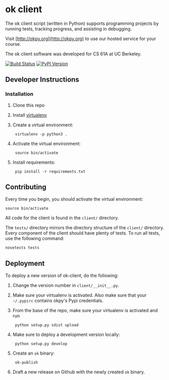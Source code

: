 ok client
=========

The ok client script (written in Python) supports programming projects
by running tests, tracking progress, and assisting in debugging.

Visit [http://okpy.org](http://okpy.org) to use our hosted service for
your course.

The ok client software was developed for CS 61A at UC Berkeley.

[![Build Status](https://travis-ci.org/Cal-CS-61A-Staff/ok-client.svg?branch=master)](https://travis-ci.org/Cal-CS-61A-Staff/ok-client)
[![PyPI Version](http://img.shields.io/pypi/v/okpy.svg)](https://pypi.python.org/pypi/okpy)

## Developer Instructions

### Installation

1. Clone this repo
2. Install [virtualenv](http://docs.python-guide.org/en/latest/dev/virtualenvs/)
3. Create a virtual environment:

        virtualenv -p python3 .
4. Activate the virtual environment:

        source bin/activate
5. Install requirements:

        pip install -r requirements.txt

## Contributing

Every time you begin, you should activate the virtual environment:

    source bin/activate

All code for the client is found in the `client/` directory.

The `tests/` directory mirrors the directory structure of the `client/`
directory. Every component of the client should have plenty of tests.
To run all tests, use the following command:

    nosetests tests

## Deployment

To deploy a new version of ok-client, do the following:

1. Change the version number in `client/__init__.py`.
2. Make sure your virtualenv is activated. Also make sure that your `~/.pypirc`
   contains okpy's Pypi credentials.
3. From the base of the repo, make sure your virtualenv is activated and run

        python setup.py sdist upload

4. Make sure to deploy a development version locally:

        python setup.py develop

5. Create an `ok` binary:

        ok-publish

6. Draft a new release on Github with the newly created `ok` binary.
